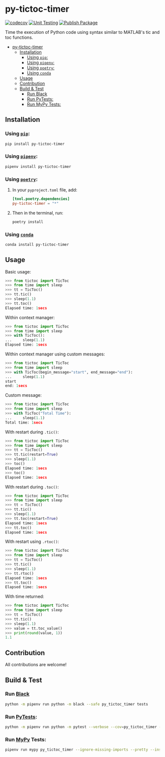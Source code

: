 # py-tictoc-timer

[![codecov](https://codecov.io/gh/chrimaho/py-tictoc-timer/branch/main/graph/badge.svg)](https://codecov.io/gh/chrimaho/py-tictoc-timer)
[![Unit Testing](https://github.com/chrimaho/py-tictoc-timer/actions/workflows/unit-tests.yml/badge.svg?branch=main)](https://github.com/chrimaho/py-tictoc-timer/actions/workflows/unit-tests.yml)
[![Publish Package](https://github.com/chrimaho/py-tictoc-timer/actions/workflows/pypi-publish.yml/badge.svg?branch=main)](https://github.com/chrimaho/py-tictoc-timer/actions/workflows/pypi-publish.yml)

Time the execution of Python code using syntax similar to MATLAB's tic and toc functions.

- [py-tictoc-timer](#py-tictoc-timer)
  - [Installation](#installation)
    - [Using `pip`:](#using-pip)
    - [Using `pipenv`:](#using-pipenv)
    - [Using `poetry`:](#using-poetry)
    - [Using `conda`](#using-conda)
  - [Usage](#usage)
  - [Contribution](#contribution)
  - [Build & Test](#build--test)
    - [Run Black](#run-black)
    - [Run PyTests:](#run-pytests)
    - [Run MyPy Tests:](#run-mypy-tests)

## Installation

### Using [`pip`](https://pypi.org/project/pip):
```sh
pip install py-tictoc-timer
```

### Using [`pipenv`](https://github.com/pypa/pipenv):
```sh
pipenv install py-tictoc-timer
```

### Using [`poetry`](https://python-poetry.org):
1. In your `pyproject.toml` file, add:
    ```toml
    [tool.poetry.dependencies]
    py-tictoc-timer = "*"
    ```
2. Then in the terminal, run:
    ```sh
    poetry install
    ```

### Using [`conda`](https://docs.conda.io)
```sh
conda install py-tictoc-timer
```

## Usage

Basic usage:
```python linenums="1"
>>> from tictoc import TicToc
>>> from time import sleep
>>> tt = TicToc()
>>> tt.tic()
>>> sleep(1.1)
>>> tt.toc()
Elapsed time: 1secs
```

Within context manager:
```python linenums="1"
>>> from tictoc import TicToc
>>> from time import sleep
>>> with TicToc():
...     sleep(1.1)
Elapsed time: 1secs
```

Within context manager using custom messages:
```python linenums="1"
>>> from tictoc import TicToc
>>> from time import sleep
>>> with TicToc(begin_message="start", end_message="end"):
...     sleep(1.1)
start
end: 1secs
```

Custom message:
```python linenums="1"
>>> from tictoc import TicToc
>>> from time import sleep
>>> with TicToc("Total Time"):
...     sleep(1.1)
Total time: 1secs
```

With restart during `.tic()`:
```python linenums="1"
>>> from tictoc import TicToc
>>> from time import sleep
>>> tt = TicToc()
>>> tt.tic(restart=True)
>>> sleep(1.1)
>>> toc()
Elapsed time: 1secs
>>> toc()
Elapsed time: 1secs
```

With restart during `.toc()`:
```python linenums="1"
>>> from tictoc import TicToc
>>> from time import sleep
>>> tt = TicToc()
>>> tt.tic()
>>> sleep(1.1)
>>> tt.toc(restart=True)
Elapsed time: 1secs
>>> tt.toc()
Elapsed time: 1secs
```

With restart using `.rtoc()`:
```python linenums="1"
>>> from tictoc import TicToc
>>> from time import sleep
>>> tt = TicToc()
>>> tt.tic()
>>> sleep(1.1)
>>> tt.rtoc()
Elapsed time: 1secs
>>> tt.toc()
Elapsed time: 1secs
```

With time returned:
```python linenums="1"
>>> from tictoc import TicToc
>>> from time import sleep
>>> tt = TicToc()
>>> tt.tic()
>>> sleep(1.1)
>>> value = tt.toc_value()
>>> print(round(value, 1))
1.1
```

## Contribution
All contributions are welcome!

## Build & Test

### Run [Black](https://black.readthedocs.io/)
```sh
python -m pipenv run python -m black --safe py_tictoc_timer tests
```

### Run [PyTests](https://docs.pytest.org):
```sh
python -m pipenv run python -m pytest --verbose --cov=py_tictoc_timer --cov-report=term --cov-report=html:cov-report/html --cov-report=xml:cov-report/xml/cov-report.xml
```

### Run [MyPy](http://www.mypy-lang.org) Tests:
```sh
pipenv run mypy py_tictoc_timer --ignore-missing-imports --pretty --install-types --non-interactive
```
